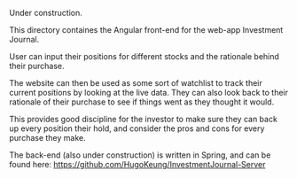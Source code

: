 Under construction.

This directory containes the Angular front-end for the web-app Investment Journal.

User can input their positions for different stocks and the rationale behind their purchase.

The website can then be used as some sort of watchlist to track their current positions by looking at the live data.
They can also look back to their rationale of their purchase to see if things went as they thought it would.

This provides good discipline for the investor to make sure they can back up every position their hold, and consider the pros and cons for every purchase they make.

The back-end (also under construction) is written in Spring, and can be found here:
https://github.com/HugoKeung/InvestmentJournal-Server
